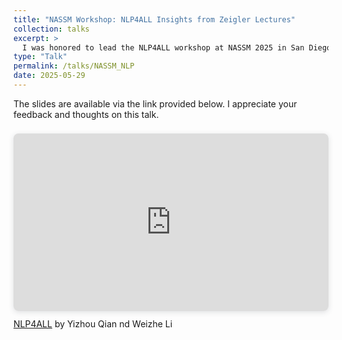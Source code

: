 ```yaml
---
title: "NASSM Workshop: NLP4ALL Insights from Zeigler Lectures"
collection: talks
excerpt: >
  I was honored to lead the NLP4ALL workshop at NASSM 2025 in San Diego. NLP4ALL is dedicated to advancing NLP applications in sport management research. This workshop, "[NLP4ALL: Insights from Zeigler Lectures](https://www.canva.com/design/DAGonID45DA/PjU2wWzTs5P69EvsNerqrA/view?utm_content=DAGonID45DA&utm_campaign=designshare&utm_medium=link2&utm_source=uniquelinks&utlId=h576a331106)," sparked insightful discussions around diverse NLP techniques, ranging from traditional machine learning methods such as topic modeling to LLM-assisted content analysis. I am grateful to my co-presenters and all participants who contributed to the engaging dialogue!
type: "Talk"
permalink: /talks/NASSM_NLP
date: 2025-05-29
---
```


The slides are available via the link provided below. I appreciate your feedback and thoughts on this talk.

<div style="position: relative; width: 100%; height: 0; padding-top: 56.2500%;
 padding-bottom: 0; box-shadow: 0 2px 8px 0 rgba(63,69,81,0.16); margin-top: 1.6em; margin-bottom: 0.9em; overflow: hidden;
 border-radius: 8px; will-change: transform;">
  <iframe loading="lazy" style="position: absolute; width: 100%; height: 100%; top: 0; left: 0; border: none; padding: 0;margin: 0;"
    src="https://www.canva.com/design/DAGonID45DA/fxYlziviV6mAP_AmTK0RWQ/view?embed" allowfullscreen="allowfullscreen" allow="fullscreen">
  </iframe>
</div>
<a href="https:&#x2F;&#x2F;www.canva.com&#x2F;design&#x2F;DAGonID45DA&#x2F;fxYlziviV6mAP_AmTK0RWQ&#x2F;view?utm_content=DAGonID45DA&amp;utm_campaign=designshare&amp;utm_medium=embeds&amp;utm_source=link" target="_blank" rel="noopener">NLP4ALL</a> by Yizhou Qian nd Weizhe Li
